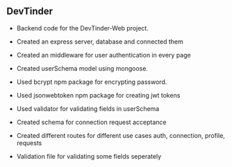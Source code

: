 ## DevTinder

- Backend code for the DevTinder-Web project.

- Created an express server, database and connected them
- Created an middleware for user authentication in every page
- Created userSchema model using mongoose.
- Used bcrypt npm package for encrypting password.
- Used jsonwebtoken npm package for creating jwt tokens
- Used validator for validating fields in userSchema
- Created schema for connection request acceptance
- Created different routes for different use cases auth, connection, profile, requests
- Validation file for validating some fields seperately